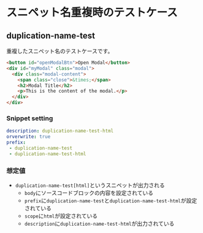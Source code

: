 スニペット名重複時のテストケース
==============================

duplication-name-test
---------------------

重複したスニペット名のテストケースです。

```html
<button id="openModalBtn">Open Modal</button>
<div id="myModal" class="modal">
  <div class="modal-content">
    <span class="close">&times;</span>
    <h2>Modal Title</h2>
    <p>This is the content of the modal.</p>
  </div>
</div>
```

### Snippet setting

```yaml
description: duplication-name-test-html
orverwrite: true
prefix: 
 - duplication-name-test
 - duplication-name-test-html
```

### 想定値

* `duplication-name-test[html]`というスニペットが出力される
    * `body`にソースコードブロックの内容を設定されている
    * `prefix`に`duplication-name-test`と`duplication-name-test-html`が設定されている
    * `scope`に`html`が設定されている
    * `description`に`duplication-name-test-html`が出力されている

